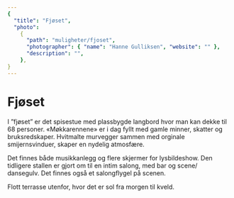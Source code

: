 ```yaml
---
{
  "title": "Fjøset",
  "photo":
    {
      "path": "muligheter/fjoset",
      "photographer": { "name": "Hanne Gulliksen", "website": "" },
      "description": "",
    },
}
---
```


# Fjøset

I ”fjøset” er det spisestue med plassbygde langbord hvor man kan dekke til 68 personer. «Møkkarennene» er i dag fyllt med gamle minner, skatter og bruksredskaper. Hvitmalte murvegger sammen med orginale smijernsvinduer, skaper en nydelig atmosfære.

Det finnes både musikkanlegg og flere skjermer for lysbildeshow. Den tidligere stallen er gjort om til en intim salong, med bar og scene/ dansegulv. Det finnes også et salongflygel på scenen.

Flott terrasse utenfor, hvor det er sol fra morgen til kveld.
